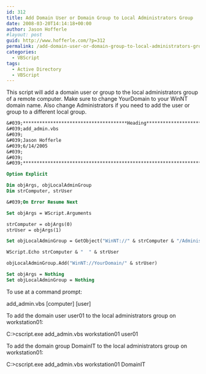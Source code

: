 ```yaml
---
id: 312
title: Add Domain User or Domain Group to Local Administrators Group
date: 2008-03-20T14:14:18+00:00
author: Jason Hofferle
#layout: post
guid: http://www.hofferle.com/?p=312
permalink: /add-domain-user-or-domain-group-to-local-administrators-group/
categories:
  - VBScript
tags:
  - Active Directory
  - VBScript
---
```

This script will add a domain user or group to the local administrators group of a remote computer. Make sure to change YourDomain to your WinNT domain name. Also change Administrators if you need to add the user or group to a different local group.

```vb
&#039;**************************************Heading*********************************
&#039;add_admin.vbs
&#039;
&#039;Jason Hofferle
&#039;6/14/2005
&#039;
&#039;
&#039;******************************************************************************

Option Explicit

Dim objArgs, objLocalAdminGroup
Dim strComputer, strUser

&#039;On Error Resume Next

Set objArgs = WScript.Arguments

strComputer = objArgs(0)
strUser = objArgs(1)

Set objLocalAdminGroup = GetObject("WinNT://" & strComputer & "/Administrators")

WScript.Echo strComputer & "  " & strUser

objLocalAdminGroup.Add("WinNT://YourDomain/" & strUser)

Set objArgs = Nothing
Set objLocalAdminGroup = Nothing
```

To use at a command prompt:
  
add_admin.vbs \[computer\] \[user\]

To add the domain user user01 to the local administrators group on workstation01:
  
C:\>cscript.exe add_admin.vbs workstation01 user01

To add the domain group DomainIT to the local administrators group on workstation01:
  
C:\>cscript.exe add_admin.vbs workstation01 DomainIT